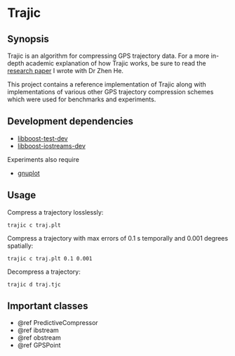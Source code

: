 Trajic
======

Synopsis
--------

Trajic is an algorithm for compressing GPS trajectory data. For a more in-depth
academic explanation of how Trajic works, be sure to read the
[research paper](https://raw.githubusercontent.com/anibali/trajic/gh-pages/trajic_paper.pdf)
I wrote with Dr Zhen He.

This project contains a reference implementation of Trajic along with
implementations of various other GPS trajectory compression schemes which were
used for benchmarks and experiments.

Development dependencies
------------------------

* [libboost-test-dev](http://www.boost.org/doc/libs/1_54_0/libs/test/doc/html/index.html)
* [libboost-iostreams-dev](http://www.boost.org/doc/libs/1_54_0/libs/iostreams/doc/index.html)

Experiments also require

* [gnuplot](http://www.gnuplot.info/)

Usage
-----

Compress a trajectory losslessly:

    trajic c traj.plt

Compress a trajectory with max errors of 0.1 s temporally and 0.001 degrees
spatially:

    trajic c traj.plt 0.1 0.001

Decompress a trajectory:

    trajic d traj.tjc

Important classes
-----------------

* @ref PredictiveCompressor
* @ref ibstream
* @ref obstream
* @ref GPSPoint
